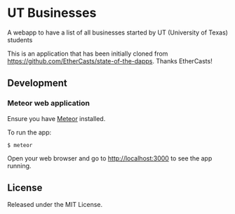 # UT Businesses

A webapp to have a list of all businesses started by UT (University of Texas) students

This is an application that has been initially cloned from https://github.com/EtherCasts/state-of-the-dapps. Thanks EtherCasts!

## Development

### Meteor web application

Ensure you have [Meteor](https://www.meteor.com/install) installed.

To run the app:

    $ meteor

Open your web browser and go to [http://localhost:3000](http://localhost:3000) to see the app running.

## License

Released under the MIT License.
